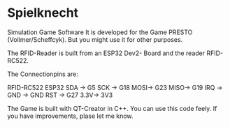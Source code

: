 # Spielknecht
Simulation Game Software 
It is developed for the Game PRESTO (Vollmer/Scheffcyk). But you might use it for other purposes.

The RFID-Reader is built from an ESP32 Dev2- Board and the reader RFID-RC522.

The Connectionpins are:

RFID-RC522	ESP32
	SDA ->	G5
	SCK	->	G18
	MOSI->	G23
	MISO->	G19
	IRQ	->	
	GND	->	GND
	RST	->	G27
	3.3V->	3V3
	
The Game is built with QT-Creator in C++. You can use this code feely. If you have improvements, plase let me know.